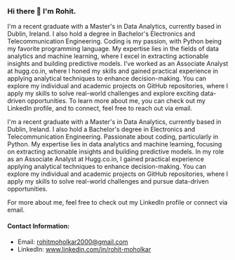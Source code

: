 ### Hi there 👋 I'm Rohit. 

I'm a recent graduate with a Master's in Data Analytics, currently based in Dublin, Ireland. I also hold a degree in Bachelor's Electronics and Telecommunication Engineering. Coding is my passion, with Python being my favorite programming language. My expertise lies in the fields of data analytics and machine learning, where I excel in extracting actionable insights and building predictive models. I've worked as an Associate Analyst at hugg.co.in, where I honed my skills and gained practical experience in applying analytical techniques to enhance decision-making. You can explore my individual and academic projects on GitHub repositories, where I apply my skills to solve real-world challenges and explore exciting data-driven opportunities. To learn more about me, you can check out my LinkedIn profile, and to connect, feel free to reach out via email. 

I'm a recent graduate with a Master's in Data Analytics, currently based in Dublin, Ireland. I also hold a Bachelor's degree in Electronics and Telecommunication Engineering. Passionate about coding, particularly in Python. My expertise lies in data analytics and machine learning, focusing on extracting actionable insights and building predictive models. In my role as an Associate Analyst at Hugg.co.in, I gained practical experience applying analytical techniques to enhance decision-making. You can explore my individual and academic projects on GitHub repositories, where I apply my skills to solve real-world challenges and pursue data-driven opportunities. 

For more about me, feel free to check out my LinkedIn profile or connect via email.

#### Contact Information:

- Email: rohitmoholkar2000@gmail.com 
- LinkedIn: www.linkedin.com/in/rohit-moholkar 
